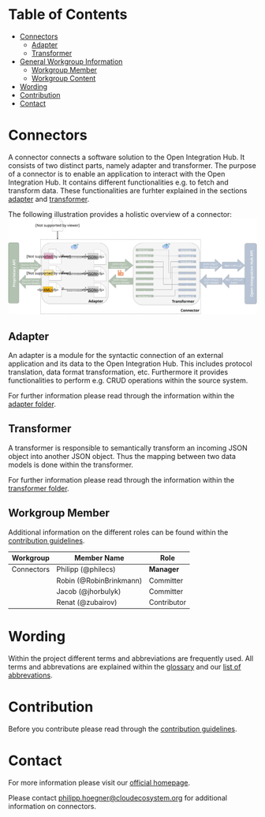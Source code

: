 # Table of Contents
<!-- TOC depthFrom:1 depthTo:6 withLinks:1 updateOnSave:1 orderedList:0 -->

- [Connectors](#connectors)
	- [Adapter](#adapter)
	- [Transformer](#transformer)
- [General Workgroup Information](#general-workgroup-information)
	- [Workgroup Member](#workgroup-member)
	- [Workgroup Content](#workgroup-content)
- [Wording](#wording)
- [Contribution](#contribution)
- [Contact](#contact)

<!-- /TOC -->

# Connectors
A connector connects a software solution to the Open Integration Hub. It consists of two distinct parts, namely adapter and transformer. The purpose of a connector is to enable an application to interact with the Open Integration Hub. It contains different functionalities e.g. to fetch and transform data. These functionalities are furhter explained in the sections [adapter](#adapter) and [transformer](#transformer).

The following illustration provides a holistic overview of a connector:
![Connector](Assets/ConnectorsV2.svg)

## Adapter
An adapter is a module for the syntactic connection of an external application and its data to the Open Integration Hub. This includes protocol translation, data format transformation, etc.
Furthermore it provides functionalities to perform e.g. CRUD operations within the source system.

For further information please read through the information within the [adapter folder](/Adapters).

## Transformer
A transformer is responsible to semantically transform an incoming JSON object into another JSON object. Thus the mapping between two data models is done within the transformer.

For further information please read through the information within the [transformer folder](/Transformer).

## Workgroup Member

Additional information on the different roles can be found within the [contribution guidelines](/CONTRIBUTING.md).

| Workgroup  | Member Name | Role |
| ------------- | ------------- | ------------- |
| Connectors  | Philipp (@philecs)  | **Manager**  |
|  | Robin (@RobinBrinkmann)  | Committer   |
|  | Jacob (@jhorbulyk) | Committer   |
|  | Renat (@zubairov) | Contributor   |

# Wording
Within the project different terms and abbreviations are frequently used. All terms and abbrevations are explained within the [glossary](https://github.com/openintegrationhub/Connectors/wiki/Glossary) and our [list of abbrevations](https://github.com/openintegrationhub/Connectors/wiki/Abbreviations).

# Contribution
Before you contribute please read through the [contribution guidelines](/CONTRIBUTING.md).


# Contact
For more information please visit our [official homepage](http://www.openintegrationhub.de/connect.html).

Please contact philipp.hoegner@cloudecosystem.org for additional information on connectors.
